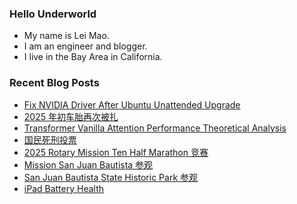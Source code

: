 ### Hello Underworld

- My name is Lei Mao.
- I am an engineer and blogger.
- I live in the Bay Area in California.


### Recent Blog Posts

<!-- BLOG-POST-LIST:START -->
- [Fix NVIDIA Driver After Ubuntu Unattended Upgrade](https://leimao.github.io/blog/Fix-NVIDIA-Driver-After-Ubuntu-Unattended-Upgrade/)
- [2025 年初车胎再次被扎](https://leimao.github.io/essay/2025%E5%B9%B4%E5%88%9D%E8%BD%A6%E8%83%8E%E5%86%8D%E6%AC%A1%E8%A2%AB%E6%89%8E/)
- [Transformer Vanilla Attention Performance Theoretical Analysis](https://leimao.github.io/blog/Transformer-Vanilla-Attention-Performance-Theoretical-Analysis/)
- [国民死刑投票](https://leimao.github.io/essay/%E5%9B%BD%E6%B0%91%E6%AD%BB%E5%88%91%E6%8A%95%E7%A5%A8-The-Killing-Vote/)
- [2025 Rotary Mission Ten Half Marathon 竞赛](https://leimao.github.io/life/2025-Rotary-Mission-Ten-Half-Marathon/)
- [Mission San Juan Bautista 参观](https://leimao.github.io/life/Mission-San-Juan-Bautista/)
- [San Juan Bautista State Historic Park 参观](https://leimao.github.io/life/San-Juan-Bautista-State-Historic-Park/)
- [iPad Battery Health](https://leimao.github.io/blog/iPad-Battery-Health/)
<!-- BLOG-POST-LIST:END -->

